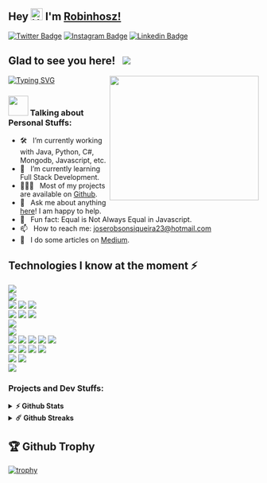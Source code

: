 
 ## Hey <img src='https://qpluspicture.oss-cn-beijing.aliyuncs.com/6LjjQA/Hi.gif' alt='Hi' width="24"/>  I'm [Robinhosz!](https://github.com/robinhosz/)
[![Twitter Badge](https://img.shields.io/badge/-Twitter-00acee?style=flat-square&logo=Twitter&logoColor=white)](https://twitter.com/fireesz)
[![Instagram Badge](https://img.shields.io/badge/-Instagram-e4405f?style=flat-square&logo=Instagram&logoColor=white)](https://instagram.com/robzin12/)
[![Linkedin Badge](https://img.shields.io/badge/-Linkedin-0088cc?style=flat-square&logo=Linkedin&logoColor=white)](https://www.linkedin.com/in/jos%C3%A9-robson-52b0bb208/)

## Glad to see you here! &nbsp; ![](https://visitor-badge.glitch.me/badge?page_id=robinhosz.robinhosz&style=flat-square&color=0088cc)
[![Typing SVG](https://readme-typing-svg.herokuapp.com?color=%23B30A0A&lines=+Hi+guys!;+Welcome+to+my+github+profile!;I'm+a+computer+science+student.;My+favorite+language+is+java+%E2%98%95)](https://git.io/typing-svg)
<img align="right" height="250" width="300" alt="" src="https://media.giphy.com/media/SWoSkN6DxTszqIKEqv/giphy.gif">
 
 ### <img src="https://media.giphy.com/media/VgCDAzcKvsR6OM0uWg/giphy.gif" width="40"> Talking about Personal Stuffs:
 
- 🛠 &nbsp; I’m currently working with Java, Python, C#, <br /> Mongodb, Javascript, etc.           
- 🚀 &nbsp; I’m currently learning Full Stack Development.
- 👨🏻‍💻 &nbsp; Most of my projects are available on [Github](https://github.com/robinhosz?tab=repositories).
- 💬 &nbsp; Ask me about anything [here](https://portfoliojrsz.herokuapp.com/)! I am happy to help.
- 👾 &nbsp; Fun fact: Equal is Not Always Equal in Javascript.
- 📫 &nbsp; How to reach me: joserobsonsiqueira23@hotmail.com
- 💭 &nbsp; I do some articles on [Medium](https://medium.com/@joserobsonsiqueira23).

  
## Technologies I know at the moment ⚡
<p align="left">
  <img src="https://img.shields.io/badge/%20-Node.js-000000?style=flat-square&logo=Node.js" /> <br /> 
  <img src="https://img.shields.io/badge/%20-Discord.js-000000?style=flat-square&logo=Discord" /> <br />
  <img src="https://img.shields.io/badge/%20-HTML5-000000?style=flat-square&logo=HTML5" /> 
  <img src="https://img.shields.io/badge/%20-CSS3-000000?style=flat-square&logo=CSS3" />
  <img src="https://img.shields.io/badge/JavaScript-000000?style=flat-square&logo=javascript&logoColor=yellow" /> <br/>
  <img src="https://img.shields.io/badge/%20-Python-000000?style=flat-square&logo=Python" /> 
  <img src="https://img.shields.io/badge/Django-000000?style=flat-square&logo=django&logoColor=white" \>
  <img src="https://img.shields.io/badge/%20-Flask-000000?style=flat-square&logo=Flask" /> <br />
  <img src="https://img.shields.io/badge/%20-C++-000000?style=flat-square&logo=C%2B%2B" /> <br />
  <img src="https://img.shields.io/badge/%20-C%23-000000?style=flat-square&logo=C%20Sharp" /> <br /> 
  <img src="https://img.shields.io/badge/%20-Java 💛-000000?style=flat-square&logo=Java" /> 
  <img src="https://img.shields.io/badge/%20-Spring Boot-000000?style=flat-square&logo=Spring%20Boot" />
  <img src="https://img.shields.io/badge/%20-Maven-000000?style=flat-square&logo=Apache%20Maven" /> 
  <img src="https://img.shields.io/badge/%20-Gradle-000000?style=flat-square&logo=Gradle" /> 
  <img src="https://img.shields.io/badge/%20-JDA-000000?style=flat-square&logo=Discord" /> <br />
  <img src="https://img.shields.io/badge/%20-MongoDB-000000?style=flat-square&logo=MongoDB" /> 
  <img src="https://img.shields.io/badge/%20-MySQL-000000?style=flat-square&logo=MySQL" /> 
  <img src="https://img.shields.io/badge/PostgreSQL-000000?style=flat-square&logo=postgresql&logoColor=white"/> 
  <img src="https://img.shields.io/badge/SQLite-000000?style=flat-square&logo=sqlite&logoColor=white"/> <br />
  <img src="https://img.shields.io/badge/Docker-000000?style=flat-square&logo=docker&logoColor=white"/>
  <img src="https://img.shields.io/badge/kubernetes-000000.svg?&style=flat-square&logo=kubernetes&logoColor=white"/> <br />
  <img src="https://img.shields.io/badge/%20-Git-000000?style=flat-square&logo=Git" /> <br />
</p>

 ### Projects and Dev Stuffs:

<details>	
  <summary><b>⚡ Github Stats</b></summary>

  <br />
  <img height="180em" src="https://github-readme-stats.vercel.app/api?username=robinhosz&show_icons=true&hide_border=true&&count_private=true&include_all_commits=true" />
  <img height="180em" src="https://github-readme-stats.vercel.app/api/top-langs/?username=robinhosz&exclude_repo=KNN-Image-Classification&show_icons=true&hide_border=true&layout=compact&langs_count=8"/>
</details>

<details>	
  <summary><b>☄️ Github Streaks</b></summary>

  <br />
  <img height="180em" src="https://github-readme-streak-stats.herokuapp.com/?user=robinhosz&hide_border=true" />
</details>


<h2> 🏆 Github Trophy </h2>

[![trophy](https://github-profile-trophy.vercel.app/?username=robinhosz&theme=onedark)](https://github.com/robinhosz/github-profile-trophy)

